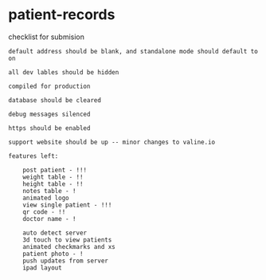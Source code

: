 # patient-records

checklist for submision

    default address should be blank, and standalone mode should default to on

    all dev lables should be hidden

    compiled for production

    database should be cleared
    
    debug messages silenced

    https should be enabled

    support website should be up -- minor changes to valine.io

	features left:

		post patient - !!!
		weight table - !!
		height table - !!
		notes table - !
		animated logo 
		view single patient - !!!
		qr code - !! 
		doctor name - !

		auto detect server
		3d touch to view patients
		animated checkmarks and xs 
		patient photo - !
		push updates from server 		
		ipad layout 	
		
